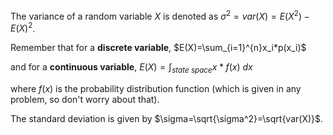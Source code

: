 
The variance of a random variable $X$ is denoted as
$\sigma^2=var(X)=E(X^2)-E(X)^2$.

Remember that for a **discrete variable**,
$E(X)=\sum_{i=1}^{n}x_i*p(x_i)$

and for a **continuous variable**,
$E(X)=\int_{state~space}x*f(x)~dx$

where $f(x)$ is the probability distribution function (which is given in any problem, so don't worry about that).

The standard deviation is given by
$\sigma=\sqrt{\sigma^2}=\sqrt{var(X)}$.
